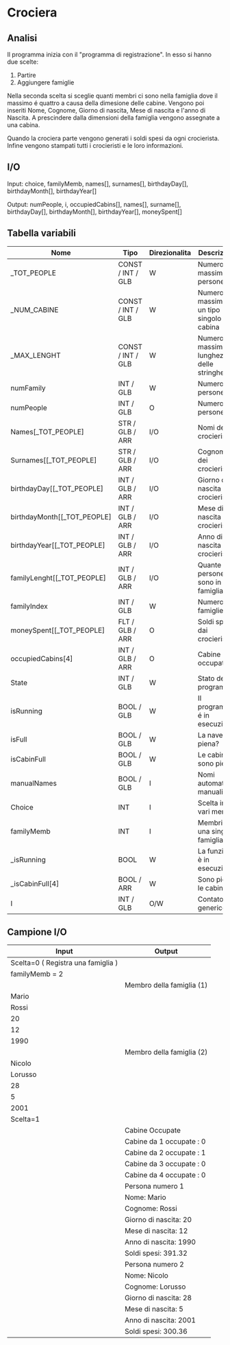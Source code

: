 # Crociera

## Analisi

Il programma inizia con il "programma di registrazione". In esso si hanno due scelte:
1. Partire
2. Aggiungere famiglie

Nella seconda scelta si sceglie quanti membri ci sono nella famiglia dove il massimo é
quattro a causa della dimesione delle cabine. Vengono poi inseriti Nome, Cognome, Giorno
di nascita, Mese di nascita e l'anno di Nascita. A prescindere dalla dimensioni della 
famiglia vengono assegnate a una cabina.

Quando la crociera parte vengono generati i soldi spesi da ogni crocierista. 
Infine vengono stampati tutti i crocieristi e le loro informazioni.

## I/O

Input: choice, familyMemb, names\[\], surnames\[\], birthdayDay\[\], birthdayMonth\[\], birthdayYear\[\]

Output: numPeople, i, occupiedCabins\[\], names\[\], surname\[\], birthdayDay\[\], birthdayMonth\[\], birthdayYear\[\], moneySpent\[\]

## Tabella variabili

| Nome                            | Tipo              | Direzionalita | Descrizione                                 |
|---------------------------------|-------------------|---------------|---------------------------------------------|
| \_TOT_PEOPLE                    | CONST / INT / GLB | W             | Numero massimo di persone                   |
| \_NUM_CABINE                    | CONST / INT / GLB | W             | Numero massimo di un tipo singolo di cabina |
| \_MAX_LENGHT                    | CONST / INT / GLB | W             | Numero massimo di lunghezza delle stringhe  |
| numFamily                       | INT / GLB         | W             | Numero di persone                           |
| numPeople                       | INT / GLB         | O             | Numero di persone                           |
| Names\[\_TOT_PEOPLE\]           | STR / GLB / ARR   | I/O           | Nomi dei crocieristi                        |
| Surnames\[\[\_TOT_PEOPLE\]      | STR / GLB / ARR   | I/O           | Cognomi dei crocieristi                     |
| birthdayDay\[\[\_TOT_PEOPLE\]   | INT / GLB / ARR   | I/O           | Giorno di nascita dei crocieristi           |
| birthdayMonth\[\[\_TOT_PEOPLE\] | INT / GLB / ARR   | I/O           | Mese di nascita dei crocieristi             |
| birthdayYear\[\[\_TOT_PEOPLE\]  | INT / GLB / ARR   | I/O           | Anno di nascita dei crocieristi             |
| familyLenght\[\[\_TOT_PEOPLE\]  | INT / GLB / ARR   | I/O           | Quante persone ci sono in una famiglia      |
| familyIndex                     | INT / GLB         | W             | Numero di famiglie                          |
| moneySpent\[\[\_TOT_PEOPLE\]    | FLT / GLB / ARR   | O             | Soldi spesi dai crocieristi                 |
| occupiedCabins\[4\]             | INT / GLB / ARR   | O             | Cabine occupate                             |
| State                           | INT / GLB         | W             | Stato del programma                         |
| isRunning                       | BOOL / GLB        | W             | Il programma é in esecuzione?               |
| isFull                          | BOOL / GLB        | W             | La nave è piena?                            |
| isCabinFull                     | BOOL / GLB        | W             | Le cabine sono piene?                       |
| manualNames                     | BOOL / GLB        | I             | Nomi automatici o manuali                   | 
| Choice                          | INT               | I             | Scelta in vari menu                         |
| familyMemb                      | INT               | I             | Membri di una singola famiglia              |
| \_isRunning                     | BOOL              | W             | La funzione è in esecuzione?                |
| \_isCabinFull\[4\]              | BOOL / ARR        | W             | Sono piene le cabine?                       |
| I                               | INT / GLB         | O/W           | Contatore generico                          |

## Campione I/O
| Input | Output |
| ----- | ------ |
| Scelta=0 ( Registra una famiglia ) | |
| familyMemb = 2 | |
| | Membro della famiglia (1)|
| Mario | |
| Rossi | |
| 20 | |
| 12| |
| 1990 | |
| | Membro della famiglia (2) |
| Nicolo | |
| Lorusso | |
| 28 | |
| 5 | |
| 2001 | |
| Scelta=1 | |
| | Cabine Occupate |
| | Cabine da 1 occupate : 0 |
| | Cabine da 2 occupate : 1 |
| | Cabine da 3 occupate : 0 |
| | Cabine da 4 occupate : 0 |
| | Persona numero 1 |
| | Nome: Mario |
| | Cognome: Rossi |
| | Giorno di nascita: 20 |
| | Mese di nascita: 12 |
| | Anno di nascita: 1990 |
| | Soldi spesi: 391.32 |
| | Persona numero 2 |
| | Nome: Nicolo |
| | Cognome: Lorusso |
| | Giorno di nascita: 28 |
| | Mese di nascita: 5 |
| | Anno di nascita: 2001 |
| | Soldi spesi: 300.36 |
